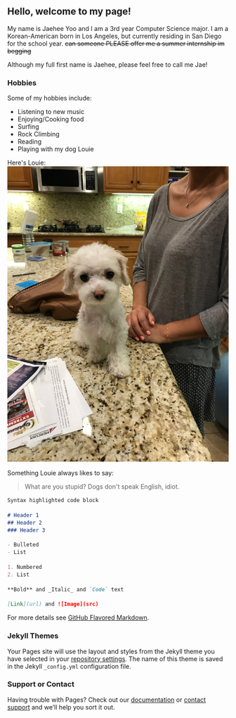 ## Hello, welcome to my page!

My name is Jaehee Yoo and I am a 3rd year Computer Science major. I am a Korean-American born in Los Angeles, but currently residing in San Diego for the school year. ~~can someone PLEASE offer me a summer internship im begging~~ 

Although my full first name is Jaehee, please feel free to call me Jae!

### Hobbies

Some of my hobbies include:
- Listening to new music
- Enjoying/Cooking food
- Surfing
- Rock Climbing
- Reading
- Playing with my dog Louie

Here's Louie: 
![louie](https://github.com/jaeyoo0609/jaeyoo0609.github.io/blob/main/IMG-6281.JPG)

Something Louie always likes to say:
> What are you stupid? Dogs don't speak English, idiot.
```markdown
Syntax highlighted code block

# Header 1
## Header 2
### Header 3

- Bulleted
- List

1. Numbered
2. List

**Bold** and _Italic_ and `Code` text

[Link](url) and ![Image](src)
```

For more details see [GitHub Flavored Markdown](https://guides.github.com/features/mastering-markdown/).

### Jekyll Themes

Your Pages site will use the layout and styles from the Jekyll theme you have selected in your [repository settings](https://github.com/jaeyoo0609/jaeyoo0609.github.io/settings). The name of this theme is saved in the Jekyll `_config.yml` configuration file.

### Support or Contact

Having trouble with Pages? Check out our [documentation](https://docs.github.com/categories/github-pages-basics/) or [contact support](https://github.com/contact) and we’ll help you sort it out.
